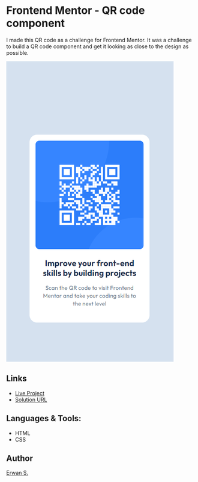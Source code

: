 # Frontend Mentor - QR code component

I made this QR code as a challenge for Frontend Mentor. 
It was a challenge to build a QR code component and get it looking as close to the design as possible.

![Image ot the QR code](./images/screenshot.png)

## Links

- [Live Project](https://misterwaner.github.io/frontend-mentor-qr-code/)
- [Solution URL](https://github.com/MisterWaner/frontend-mentor-qr-code)

## Languages & Tools:

- HTML
- CSS

## Author

[Erwan S.](https://github.com/MisterWaner)



